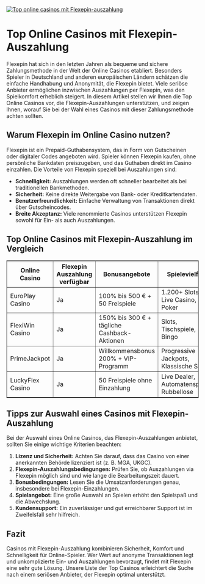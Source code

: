 [![Top online casinos mit Flexepin-auszahlung](https://123-caf.pages.dev/gitsignup.png)](https://vrmoo.ru/Bt82HjjY)

<h1>Top Online Casinos mit Flexepin-Auszahlung</h1> <p>Flexepin hat sich in den letzten Jahren als bequeme und sichere Zahlungsmethode in der Welt der Online Casinos etabliert. Besonders Spieler in Deutschland und anderen europäischen Ländern schätzen die einfache Handhabung und Anonymität, die Flexepin bietet. Viele seriöse Anbieter ermöglichen inzwischen Auszahlungen per Flexepin, was den Spielkomfort erheblich steigert. In diesem Artikel stellen wir Ihnen die Top Online Casinos vor, die Flexepin-Auszahlungen unterstützen, und zeigen Ihnen, worauf Sie bei der Wahl eines Casinos mit dieser Zahlungsmethode achten sollten.</p>  <h2>Warum Flexepin im Online Casino nutzen?</h2> <p>Flexepin ist ein Prepaid-Guthabensystem, das in Form von Gutscheinen oder digitaler Codes angeboten wird. Spieler können Flexepin kaufen, ohne persönliche Bankdaten preiszugeben, und das Guthaben direkt im Casino einzahlen. Die Vorteile von Flexepin speziell bei Auszahlungen sind:</p> <ul>   <li><strong>Schnelligkeit:</strong> Auszahlungen werden oft schneller bearbeitet als bei traditionellen Bankmethoden.</li>   <li><strong>Sicherheit:</strong> Keine direkte Weitergabe von Bank- oder Kreditkartendaten.</li>   <li><strong>Benutzerfreundlichkeit:</strong> Einfache Verwaltung von Transaktionen direkt über Gutscheincodes.</li>   <li><strong>Breite Akzeptanz:</strong> Viele renommierte Casinos unterstützen Flexepin sowohl für Ein- als auch Auszahlungen.</li> </ul>  <h2>Top Online Casinos mit Flexepin-Auszahlung im Vergleich</h2> <table border="1" cellpadding="8" cellspacing="0">   <thead>     <tr>       <th>Online Casino</th>       <th>Flexepin Auszahlung verfügbar</th>       <th>Bonusangebote</th>       <th>Spielevielfalt</th>       <th>Kundensupport</th>     </tr>   </thead>   <tbody>     <tr>       <td>EuroPlay Casino</td>       <td>Ja</td>       <td>100% bis 500 € + 50 Freispiele</td>       <td>1.200+ Slots, Live Casino, Poker</td>       <td>24/7 Live Chat, deutschsprachig</td>     </tr>     <tr>       <td>FlexiWin Casino</td>       <td>Ja</td>       <td>150% bis 300 € + tägliche Cashback-Aktionen</td>       <td>Slots, Tischspiele, Bingo</td>       <td>E-Mail &amp; Chat Support</td>     </tr>     <tr>       <td>PrimeJackpot</td>       <td>Ja</td>       <td>Willkommensbonus 200% + VIP-Programm</td>       <td>Progressive Jackpots, Klassische Slots</td>       <td>24h Hotline, FAQ-Bereich</td>     </tr>     <tr>       <td>LuckyFlex Casino</td>       <td>Ja</td>       <td>50 Freispiele ohne Einzahlung</td>       <td>Live Dealer, Automatenspiele, Rubbellose</td>       <td>Live Chat, mehrsprachiger Service</td>     </tr>   </tbody> </table>  <h2>Tipps zur Auswahl eines Casinos mit Flexepin-Auszahlung</h2> <p>Bei der Auswahl eines Online Casinos, das Flexepin-Auszahlungen anbietet, sollten Sie einige wichtige Kriterien beachten:</p> <ol>   <li><strong>Lizenz und Sicherheit:</strong> Achten Sie darauf, dass das Casino von einer anerkannten Behörde lizenziert ist (z. B. MGA, UKGC).</li>   <li><strong>Flexepin-Auszahlungsbedingungen:</strong> Prüfen Sie, ob Auszahlungen via Flexepin möglich sind und wie lange die Bearbeitungszeit dauert.</li>   <li><strong>Bonusbedingungen:</strong> Lesen Sie die Umsatzanforderungen genau, insbesondere bei Flexepin-Einzahlungen.</li>   <li><strong>Spielangebot:</strong> Eine große Auswahl an Spielen erhöht den Spielspaß und die Abwechslung.</li>   <li><strong>Kundensupport:</strong> Ein zuverlässiger und gut erreichbarer Support ist im Zweifelsfall sehr hilfreich.</li> </ol>  <h2>Fazit</h2> <p>Casinos mit Flexepin-Auszahlung kombinieren Sicherheit, Komfort und Schnelligkeit für Online-Spieler. Wer Wert auf anonyme Transaktionen legt und unkomplizierte Ein- und Auszahlungen bevorzugt, findet mit Flexepin eine sehr gute Lösung. Unsere Liste der Top Casinos erleichtert die Suche nach einem seriösen Anbieter, der Flexepin optimal unterstützt.</p>